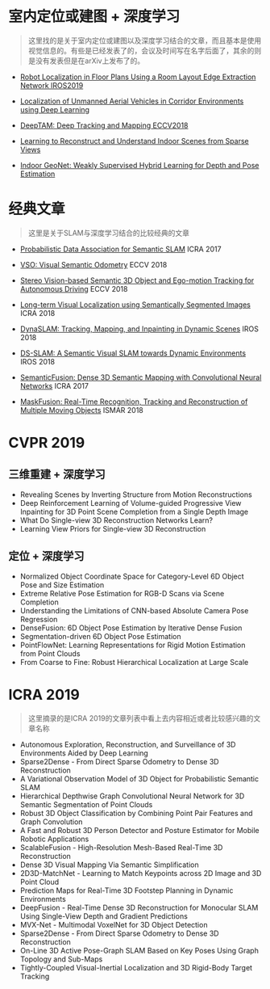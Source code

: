 # 室内定位或建图 + 深度学习
>这里找的是关于室内定位或建图以及深度学习结合的文章，而且基本是使用视觉信息的。有些是已经发表了的，会议及时间写在名字后面了，其余的则是没有发表但是在arXiv上发布了的。
- [Robot Localization in Floor Plans Using a Room Layout Edge Extraction Network IROS2019](https://arxiv.org/abs/1903.01804)

- [Localization of Unmanned Aerial Vehicles in Corridor Environments using Deep Learning](https://arxiv.org/abs/1903.09021)

- [DeepTAM: Deep Tracking and Mapping ECCV2018](http://openaccess.thecvf.com/content_ECCV_2018/papers/Huizhong_Zhou_DeepTAM_Deep_Tracking_ECCV_2018_paper.pdf)

- [Learning to Reconstruct and Understand Indoor Scenes from Sparse Views](https://arxiv.org/abs/1906.07892)

- [Indoor GeoNet: Weakly Supervised Hybrid Learning for Depth and Pose Estimation](https://arxiv.org/abs/1811.07461)

# 经典文章
> 这里是关于SLAM与深度学习结合的比较经典的文章
- [Probabilistic Data Association for Semantic SLAM](https://ieeexplore.ieee.org/stamp/stamp.jsp?tp=&arnumber=7989203)    ICRA 2017

- [VSO: Visual Semantic Odometry](http://openaccess.thecvf.com/content_ECCV_2018/papers/Konstantinos-Nektarios_Lianos_VSO_Visual_Semantic_ECCV_2018_paper.pdf)    ECCV 2018

- [Stereo Vision-based Semantic 3D Object and Ego-motion Tracking for Autonomous Driving](http://openaccess.thecvf.com/content_ECCV_2018/papers/Peiliang_LI_Stereo_Vision-based_Semantic_ECCV_2018_paper.pdf)    ECCV 2018

- [Long-term Visual Localization using Semantically Segmented Images](https://arxiv.org/pdf/1801.05269)    ICRA 2018

- [DynaSLAM: Tracking, Mapping, and Inpainting in Dynamic Scenes](https://ieeexplore.ieee.org/stamp/stamp.jsp?tp=&arnumber=8421015) IROS 2018

- [DS-SLAM: A Semantic Visual SLAM towards Dynamic Environments](https://arxiv.org/pdf/1809.08379) IROS 2018

- [SemanticFusion: Dense 3D Semantic Mapping with Convolutional Neural Networks](http://wp.doc.ic.ac.uk/bjm113/wp-content/uploads/sites/113/2017/07/SemanticFusion_ICRA17_CameraReady.pdf)  ICRA 2017

- [MaskFusion: Real-Time Recognition, Tracking and Reconstruction of Multiple Moving Objects](https://arxiv.org/pdf/1804.09194)    ISMAR 2018

# CVPR 2019
## 三维重建 + 深度学习
- Revealing Scenes by Inverting Structure from Motion Reconstructions
- Deep Reinforcement Learning of Volume-guided Progressive View Inpainting for 3D Point Scene Completion from a Single Depth Image
- What Do Single-view 3D Reconstruction Networks Learn?
- Learning View Priors for Single-view 3D Reconstruction
## 定位 + 深度学习
- Normalized Object Coordinate Space for Category-Level 6D Object Pose and Size Estimation
- Extreme Relative Pose Estimation for RGB-D Scans via Scene Completion
- Understanding the Limitations of CNN-based Absolute Camera Pose Regression
- DenseFusion: 6D Object Pose Estimation by Iterative Dense Fusion
- Segmentation-driven 6D Object Pose Estimation
- PointFlowNet: Learning Representations for Rigid Motion Estimation from Point Clouds
- From Coarse to Fine: Robust Hierarchical Localization at Large Scale

# ICRA  2019
> 这里摘录的是ICRA 2019的文章列表中看上去内容相近或者比较感兴趣的文章名称
- Autonomous Exploration, Reconstruction, and Surveillance of 3D Environments Aided by Deep Learning
- Sparse2Dense - From Direct Sparse Odometry to Dense 3D Reconstruction
- A Variational Observation Model of 3D Object for Probabilistic Semantic SLAM
- Hierarchical Depthwise Graph Convolutional Neural Network for 3D Semantic Segmentation of Point Clouds
- Robust 3D Object Classification by Combining Point Pair Features and Graph Convolution
- A Fast and Robust 3D Person Detector and Posture Estimator for Mobile Robotic Applications
- ScalableFusion - High-Resolution Mesh-Based Real-Time 3D Reconstruction
- Dense 3D Visual Mapping Via Semantic Simplification
- 2D3D-MatchNet - Learning to Match Keypoints across 2D Image and 3D Point Cloud
- Prediction Maps for Real-Time 3D Footstep Planning in Dynamic Environments
- DeepFusion - Real-Time Dense 3D Reconstruction for Monocular SLAM Using Single-View Depth and Gradient Predictions
- MVX-Net - Multimodal VoxelNet for 3D Object Detection
- Sparse2Dense - From Direct Sparse Odometry to Dense 3D Reconstruction
- On-Line 3D Active Pose-Graph SLAM Based on Key Poses Using Graph Topology and Sub-Maps
- Tightly-Coupled Visual-Inertial Localization and 3D Rigid-Body Target Tracking


